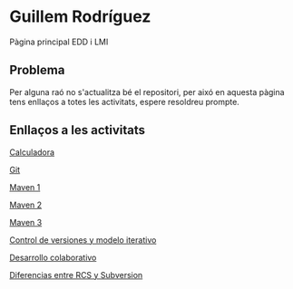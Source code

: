# Guillem Rodríguez

Pàgina principal EDD i LMI

## Problema

Per alguna raó no s'actualitza bé el repositori, per aixó en aquesta pàgina tens enllaços a totes les activitats, espere resoldreu prompte.

## Enllaços a les activitats

[Calculadora](EDD/calculadora/calculadora.md)  

[Git](EDD/ControlDeVersions/git.md)  

[Maven 1](EDD/maven/maven1.md)  

[Maven 2](EDD/maven/maven2.md)  

[Maven 3](EDD/maven/maven3.md)  

[Control de versiones y modelo iterativo](EDD/RCAndSubversion/ControlDeVersionesYModeloIterativo.md)  

[Desarrollo colaborativo](EDD/RCAndSubversion/DesarrolloColaborativo.md)  

[Diferencias entre RCS y Subversion](EDD/RCAndSubversion/DiferenciasEntreRCSYSubversion.md)  
